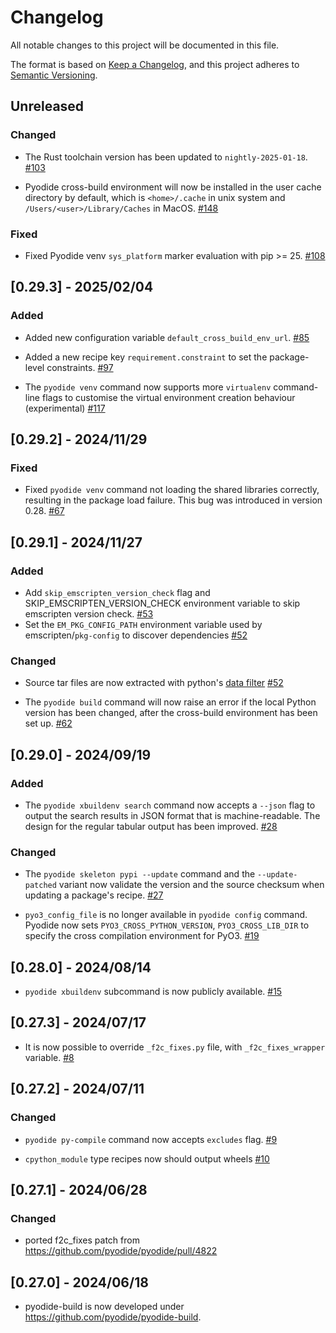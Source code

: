 # Changelog

All notable changes to this project will be documented in this file.

The format is based on [Keep a Changelog](https://keepachangelog.com/en/1.0.0/),
and this project adheres to [Semantic Versioning](https://semver.org/spec/v2.0.0.html).

## Unreleased

### Changed

- The Rust toolchain version has been updated to `nightly-2025-01-18`.
  [#103](https://github.com/pyodide/pyodide-build/pull/103)

- Pyodide cross-build environment will now be installed in the user cache directory by default,
  which is `<home>/.cache` in unix system and `/Users/<user>/Library/Caches` in MacOS.
  [#148](https://github.com/pyodide/pyodide-build/pull/148)

### Fixed

- Fixed Pyodide venv `sys_platform` marker evaluation with pip >= 25.
  [#108](https://github.com/pyodide/pyodide-build/pull/108)

## [0.29.3] - 2025/02/04

### Added

- Added new configuration variable `default_cross_build_env_url`.
  [#85](https://github.com/pyodide/pyodide-build/pull/85)

- Added a new recipe key `requirement.constraint` to set the package-level constraints.
  [#97](https://github.com/pyodide/pyodide-build/pull/97)

- The `pyodide venv` command now supports more `virtualenv` command-line flags
  to customise the virtual environment creation behaviour (experimental)
  [#117](https://github.com/pyodide/pyodide-build/pull/117)

## [0.29.2] - 2024/11/29

### Fixed

- Fixed `pyodide venv` command not loading the shared libraries correctly, resulting in the package load failure.
  This bug was introduced in version 0.28.
  [#67](https://github.com/pyodide/pyodide-build/pull/67)

## [0.29.1] - 2024/11/27

### Added

- Add `skip_emscripten_version_check` flag and SKIP_EMSCRIPTEN_VERSION_CHECK environment
  variable to skip emscripten version check.
  [#53](https://github.com/pyodide/pyodide-build/pull/53)
- Set the `EM_PKG_CONFIG_PATH` environment variable used by emscripten/`pkg-config` to discover dependencies
  [#52](https://github.com/pyodide/pyodide-build/pull/52)

### Changed

- Source tar files are now extracted with python's [data filter](https://docs.python.org/3/library/tarfile.html#tarfile.data_filter)
  [#52](https://github.com/pyodide/pyodide-build/pull/52)

- The `pyodide build` command will now raise an error if the local Python version has been changed,
  after the cross-build environment has been set up.
  [#62](https://github.com/pyodide/pyodide-build/pull/62)

## [0.29.0] - 2024/09/19

### Added

- The `pyodide xbuildenv search` command now accepts a `--json` flag to output the
  search results in JSON format that is machine-readable. The design for the regular
  tabular output has been improved.
  [#28](https://github.com/pyodide/pyodide-build/pull/28)

### Changed

- The `pyodide skeleton pypi --update` command and the `--update-patched` variant now
  validate the version and the source checksum when updating a package's recipe.
  [#27](https://github.com/pyodide/pyodide-build/pull/27)

- `pyo3_config_file` is no longer available in `pyodide config` command.
  Pyodide now sets `PYO3_CROSS_PYTHON_VERSION`, `PYO3_CROSS_LIB_DIR` to specify the cross compilation environment
  for PyO3.
  [#19](https://github.com/pyodide/pyodide-build/pull/19)

## [0.28.0] - 2024/08/14

- `pyodide xbuildenv` subcommand is now publicly available.
  [#15](https://github.com/pyodide/pyodide-build/pull/15)

## [0.27.3] - 2024/07/17

- It is now possible to override `_f2c_fixes.py` file, with `_f2c_fixes_wrapper` variable.
  [#8](https://github.com/pyodide/pyodide-build/pull/8)

## [0.27.2] - 2024/07/11

### Changed

- `pyodide py-compile` command now accepts `excludes` flag.
  [#9](https://github.com/pyodide/pyodide-build/pull/9)

- `cpython_module` type recipes now should output wheels
  [#10](https://github.com/pyodide/pyodide-build/pull/10)

## [0.27.1] - 2024/06/28

### Changed

- ported f2c_fixes patch from https://github.com/pyodide/pyodide/pull/4822

## [0.27.0] - 2024/06/18

- pyodide-build is now developed under https://github.com/pyodide/pyodide-build.
